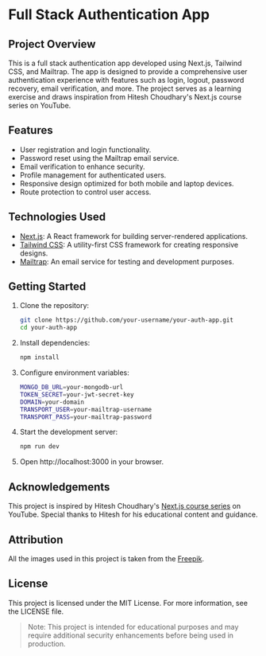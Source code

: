 # Full Stack Authentication App

## Project Overview

This is a full stack authentication app developed using Next.js, Tailwind CSS, and Mailtrap. The app is designed to provide a comprehensive user authentication experience with features such as login, logout, password recovery, email verification, and more. The project serves as a learning exercise and draws inspiration from Hitesh Choudhary's Next.js course series on YouTube.

## Features

- User registration and login functionality.
- Password reset using the Mailtrap email service.
- Email verification to enhance security.
- Profile management for authenticated users.
- Responsive design optimized for both mobile and laptop devices.
- Route protection to control user access.

## Technologies Used

- [Next.js](https://nextjs.org/): A React framework for building server-rendered applications.
- [Tailwind CSS](https://tailwindcss.com/): A utility-first CSS framework for creating responsive designs.
- [Mailtrap](https://mailtrap.io/): An email service for testing and development purposes.

## Getting Started

1. Clone the repository:

   ```sh
   git clone https://github.com/your-username/your-auth-app.git
   cd your-auth-app
   ```

2. Install dependencies:
   ```sh
   npm install
   ```
3. Configure environment variables:
   ```sh
   MONGO_DB_URL=your-mongodb-url
   TOKEN_SECRET=your-jwt-secret-key
   DOMAIN=your-domain
   TRANSPORT_USER=your-mailtrap-username
   TRANSPORT_PASS=your-mailtrap-password
   ```
4. Start the development server:
   ```sh
   npm run dev
   ```
5. Open http://localhost:3000 in your browser.

## Acknowledgements

This project is inspired by Hitesh Choudhary's [Next.js course series](https://youtu.be/eaQc7vbV4po) on YouTube. Special thanks to Hitesh for his educational content and guidance.

## Attribution

All the images used in this project is taken from the [Freepik](https://www.freepik.com/).

## License

This project is licensed under the MIT License. For more information, see the LICENSE file.

> Note: This project is intended for educational purposes and may require additional security enhancements before being used in production.
